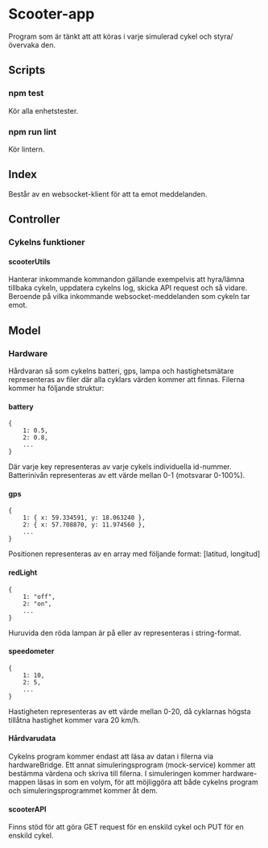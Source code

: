 # Scooter-app

Program som är tänkt att att köras i varje simulerad cykel och styra/övervaka den.

## Scripts

### npm test

Kör alla enhetstester.

### npm run lint

Kör lintern.

## Index

Består av en websocket-klient för att ta emot meddelanden.

## Controller

### Cykelns funktioner

#### scooterUtils

Hanterar inkommande kommandon gällande exempelvis att hyra/lämna tillbaka cykeln, uppdatera cykelns log, skicka API request och så vidare. Beroende på vilka inkommande websocket-meddelanden som cykeln tar emot.

## Model

### Hardware

Hårdvaran så som cykelns batteri, gps, lampa och hastighetsmätare representeras av filer där alla cyklars värden kommer att finnas.
Filerna kommer ha följande struktur:

#### battery

```
{
    1: 0.5,
    2: 0.8,
    ...
}
```

Där varje key representeras av varje cykels individuella id-nummer. Batterinivån representeras av ett värde mellan 0-1 (motsvarar 0-100%).

#### gps

```
{
    1: { x: 59.334591, y: 18.063240 },
    2: { x: 57.708870, y: 11.974560 },
    ...
}
```

Positionen representeras av en array med följande format: [latitud, longitud]

#### redLight

```
{
    1: "off",
    2: "on",
    ...
}
```

Huruvida den röda lampan är på eller av representeras i string-format.

#### speedometer

```
{
    1: 10,
    2: 5,
    ...
}
```

Hastigheten representeras av ett värde mellan 0-20, då cyklarnas högsta tillåtna hastighet kommer vara 20 km/h.

#### Hårdvarudata

Cykelns program kommer endast att läsa av datan i filerna via hardwareBridge. Ett annat simuleringsprogram (mock-service) kommer att bestämma värdena och skriva till filerna. I simuleringen kommer hardware-mappen läsas in som en volym, för att möjliggöra att både cykelns program och simuleringsprogrammet kommer åt dem.

#### scooterAPI

Finns stöd för att göra GET request för en enskild cykel och PUT för en enskild cykel.
